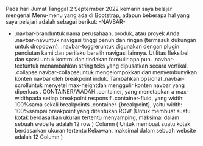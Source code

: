 Pada hari Jumat Tanggal 2 Septermber 2022 kemarin saya belajar mengenai Menu-menu yang ada di Bootstrap, adapun beberapa hal yang saya pelajari adalah sebagai berikut:
-NAVBAR-
- .navbar-branduntuk nama perusahaan, produk, atau proyek Anda.
.navbar-navuntuk navigasi tinggi penuh dan ringan (termasuk dukungan untuk dropdown).
.navbar-toggleruntuk digunakan dengan plugin penciutan kami dan perilaku beralih navigasi lainnya.
Utilitas fleksibel dan spasi untuk kontrol dan tindakan formulir apa pun.
.navbar-textuntuk menambahkan string teks yang dipusatkan secara vertikal.
.collapse.navbar-collapseuntuk mengelompokkan dan menyembunyikan konten navbar oleh breakpoint induk.
Tambahkan opsional .navbar-scrolluntuk menyetel max-heightdan menggulir konten navbar yang diperluas .
CONTAINER/WADAH
.container, yang menetapkan a max-widthpada setiap breakpoint responsif
.container-fluid, yang width: 100%sama sekali breakpoints
.container-{breakpoint}, yaitu width: 100%sampai breakpoint yang ditentukan
ROW (Untuk membuat suatu kotak berdasarkan ukuran tertentu menyamping, maksimal dalam sebuah website adalah 12 row  )
Column ( Untuk membuat suatu kotak berdasarkan ukuran tertentu Kebawah, maksimal dalam sebuah website adalah 12 Column  )